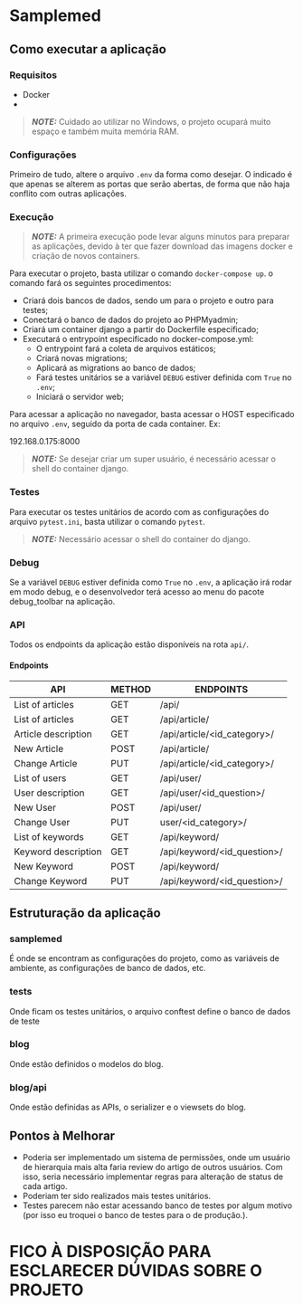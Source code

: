 # **Samplemed**
## **Como executar a aplicação**
### **Requisitos**

* Docker
* 

> **_NOTE:_**  Cuidado ao utilizar no Windows, o projeto ocupará muito espaço e também muita memória RAM.

### **Configurações**

Primeiro de tudo, altere o arquivo `.env` da forma como desejar. O indicado é que apenas se alterem as portas que serão abertas, de forma que não haja conflito com outras aplicações.

### **Execução**

> **_NOTE:_**  A primeira execução pode levar alguns minutos para preparar as aplicações, devido à ter que fazer download das imagens docker e criação de novos containers.

Para executar o projeto, basta utilizar o comando `docker-compose up`.
o comando fará os seguintes procedimentos:

* Criará dois bancos de dados, sendo um para o projeto e outro para testes;
* Conectará o banco de dados do projeto ao PHPMyadmin;
* Criará um container django a partir do Dockerfile especificado;
* Executará o entrypoint especificado no docker-compose.yml:
  * O entrypoint fará a coleta de arquivos estáticos;
  * Criará novas migrations;
  * Aplicará as migrations ao banco de dados;
  * Fará testes unitários se a variável `DEBUG` estiver definida com `True` no `.env`;
  * Iniciará o servidor web;


Para acessar a aplicação no navegador, basta acessar o HOST especificado no arquivo `.env`, seguido da porta de cada container. Ex:

192.168.0.175:8000

<!-- TODO: Explicar commo acessar o shell do container -->
> **_NOTE:_**  Se desejar criar um super usuário, é necessário acessar o shell do container django.

### **Testes**

Para executar os testes unitários de acordo com as configurações do arquivo `pytest.ini`, basta utilizar o comando `pytest`.

> **_NOTE:_**  Necessário acessar o shell do container do django.


### **Debug**

Se a variável `DEBUG` estiver definida como `True` no `.env`, a aplicação irá rodar em modo debug, e o desenvolvedor terá acesso ao menu do pacote debug_toolbar na aplicação.


### **API**

Todos os endpoints da aplicação estão disponíveis na rota `api/`.

#### Endpoints

| API | METHOD | ENDPOINTS |
| ------ | ------ |------ |
| List of articles | GET | /api/ |
| List of articles | GET | /api/article/ |
| Article description | GET | /api/article/<id_category>/ |
| New Article | POST | /api/article/ |
| Change Article | PUT | /api/article/<id_category>/ |
| List of users | GET | /api/user/ |
| User description | GET | /api/user/<id_question>/ |
| New User | POST | /api/user/ |
| Change User | PUT | user/<id_category>/ |
| List of keywords | GET | /api/keyword/ |
| Keyword description | GET | /api/keyword/<id_question>/ |
| New Keyword | POST | /api/keyword/ |
| Change Keyword | PUT | /api/keyword/<id_question>/ |


## **Estruturação da aplicação**
### **samplemed**

É onde se encontram as configurações do projeto, como as variáveis de ambiente, as configurações de banco de dados, etc.

### **tests**

Onde ficam os testes unitários, o arquivo conftest define o banco de dados de teste

### **blog**

Onde estão definidos o modelos do blog.

### **blog/api**

Onde estão definidas as APIs, o serializer e o viewsets do blog.

## **Pontos à Melhorar**

* Poderia ser implementado um sistema de permissões, onde um usuário de hierarquia mais alta faria review do artigo de outros usuários. Com isso, seria necessário implementar regras para alteração de status de cada artigo.
* Poderiam ter sido realizados mais testes unitários.
* Testes parecem não estar acessando banco de testes por algum motivo (por isso eu troquei o banco de testes para o de produção.).


# FICO À DISPOSIÇÃO PARA ESCLARECER DÚVIDAS SOBRE O PROJETO